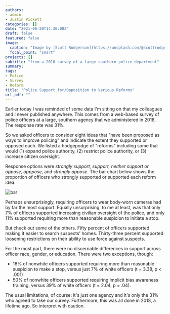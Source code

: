 ```yaml
---
authors:
- admin
- Justin Pickett
categories: []
date: "2021-08-20T14:30:00Z"
draft: false
featured: false
image:
  caption: "Image by [Scott Rodgerson](https://unsplash.com/@scottrodgerson) at [Unsplash](https://unsplash.com/photos/ffH_GkINfyY)"
  focal_point: "smart"
projects: []
subtitle: "from a 2018 survey of a large southern police department"
summary: 
tags:
- Police
- Survey
- Reform
title: "Police Support for/Opposition to Various Reforms"
url_pdf: ""
---
```


Earlier today I was reminded of some data I'm sitting on that my colleagues and I never published anywhere. This comes from a web-based survey of police officers at a large, southern agency that we administered in 2018. The response rate was 31%.

So we asked officers to consider eight ideas that "have been proposed as ways to improve policing" and indicate the extent they supported or opposed each. We listed a hodgepodge of "reforms" including some that would (1) expand police authority, (2) restrict police authority, or (3) increase citizen oversight. 

Response options were *strongly support, support, neither support or oppose, opppose,* and *strongly oppose*. The bar chart below shows the proportion of officers who strongly supported or supported each reform idea. 

![bar](/img/blog15_reforms.png)

Perhaps unsurprisingly, requiring officers to wear body-worn cameras had by far the most support. Equally unsurprising, to me at least, was that only 7% of officers supported increasing civilian oversight of the police, and only 11% supported requiring more than reasonable suspicion to initiate a stop. 

But check out some of the others. Fifty percent of officers supported making it easier to search suspects' homes. Thirty-three percent supported loosening restrictions on their ability to use force against suspects. 

For the most part, there were no discernable differences in support across officer race, gender, or education. There were two exceptions, though:

* 18% of nonwhite officers supported requiring more than reasonable suspicion to make a stop, versus just 7% of white officers (t = 3.38, p < .001)
* 50% of nonwhite officers supported requiring implicit bias awareness training, versus 39% of white officers (t = 2.04, p = .04). 

The usual limitations, of course: it's just one agency and it's only the 31% who agreed to take our survey. Furthermore, this was all done in 2018, a lifetime ago. So interpret with caution.
